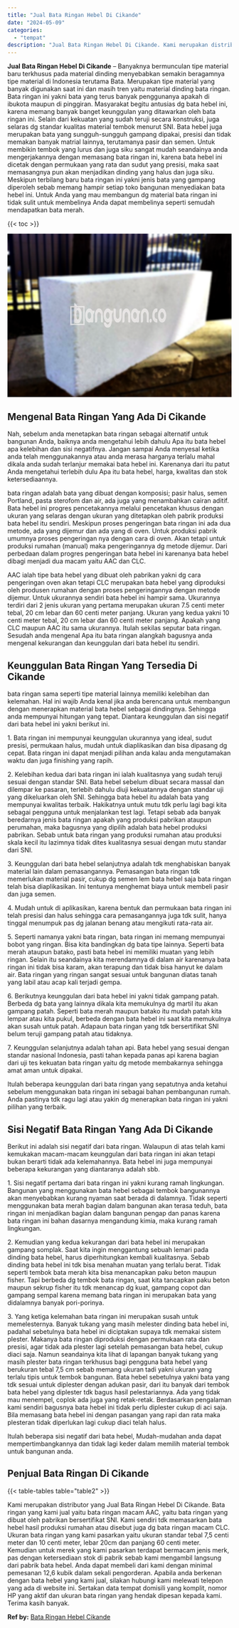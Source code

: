 ```yaml
---
title: "Jual Bata Ringan Hebel Di Cikande"
date: "2024-05-09"
categories: 
  - "tempat"
description: "Jual Bata Ringan Hebel Di Cikande. Kami merupakan distributor yang Jual Bata Ringan Hebel Di Cikande. Bata ringan yang kami jual yaitu bata ringan macam AAC,..."
---
```


**Jual Bata Ringan Hebel Di Cikande** – Banyaknya bermunculan tipe material baru terkhusus pada material dinding menyebabkan semakin beragamnya tipe material di Indonesia terutama Bata. Merupakan tipe material yang banyak digunakan saat ini dan masih tren yaitu material dinding bata ringan. Bata ringan ini yakni bata yang terus banyak penggunanya apakah di ibukota maupun di pinggiran. Masyarakat begitu antusias dg bata hebel ini, karena memang banyak banget keunggulan yang ditawarkan oleh bata ringan ini. Selain dari kekuatan yang sudah teruji secara konstruksi, juga selaras dg standar kualitas material tembok menurut SNI. Bata hebel juga merupakan bata yang sungguh-sungguh gampang dipakai, presisi dan tidak memakan banyak matrial lainnya, terutamanya pasir dan semen. Untuk membikin tembok yang lurus dan juga siku sangat mudah seandainya anda mengerjakannya dengan memasang bata ringan ini, karena bata hebel ini dicetak dengan permukaan yang rata dan sudut yang presisi, maka saat memasangnya pun akan menjadikan dinding yang halus dan juga siku. Meskipun terbilang baru bata ringan ini yakni jenis bata yang gampang diperoleh sebab memang hampir setiap toko bangunan menyediakan bata hebel ini. Untuk Anda yang mau membangun dg material bata ringan ini tidak sulit untuk membelinya Anda dapat membelinya seperti semudah mendapatkan bata merah.

{{< toc >}}

![Jual Bata Ringan Hebel Di Cikande](/images/jual-hebel-murah-09.png)

## Mengenal Bata Ringan Yang Ada Di Cikande

Nah, sebelum anda menetapkan bata ringan sebagai alternatif untuk bangunan Anda, baiknya anda mengetahui lebih dahulu Apa itu bata hebel apa kelebihan dan sisi negatifnya. Jangan sampai Anda menyesal ketika anda telah menggunakannya atau anda merasa harganya terlalu mahal dikala anda sudah terlanjur memakai bata hebel ini. Karenanya dari itu patut Anda mengetahui terlebih dulu Apa itu bata hebel, harga, kwalitas dan stok ketersediaannya.

bata ringan adalah bata yang dibuat dengan komposisi; pasir halus, semen Portland, pasta sterofom dan air, ada juga yang menambahkan cairan aditif. Bata hebel ini progres pencetakannya melalui pencetakan khusus dengan ukuran yang selaras dengan ukuran yang ditetapkan oleh pabrik produksi bata hebel itu sendiri. Meskipun proses pengeringan bata ringan ini ada dua metode, ada yang dijemur dan ada yang di oven. Untuk produksi pabrik umumnya proses pengeringan nya dengan cara di oven. Akan tetapi untuk produksi rumahan (manual) maka pengeringannya dg metode dijemur. Dari perbedaan dalam progres pengeringan bata hebel ini karenanya bata hebel dibagi menjadi dua macam yaitu AAC dan CLC.

AAC ialah tipe bata hebel yang dibuat oleh pabrikan yakni dg cara pengeringan oven akan tetapi CLC merupakan bata hebel yang diproduksi oleh produsen rumahan dengan proses pengeringannya dengan metode dijemur. Untuk ukurannya sendiri bata hebel ini hampir sama. Ukurannya terdiri dari 2 jenis ukuran yang pertama merupakan ukuran 7.5 centi meter tebal, 20 cm lebar dan 60 centi meter panjang. Ukuran yang kedua yakni 10 centi meter tebal, 20 cm lebar dan 60 centi meter panjang. Apakah yang CLC maupun AAC itu sama ukurannya. Itulah sekilas seputar bata ringan. Sesudah anda mengenal Apa itu bata ringan alangkah bagusnya anda mengenal kekurangan dan keunggulan dari bata hebel itu sendiri.

## Keunggulan Bata Ringan Yang Tersedia Di Cikande

bata ringan sama seperti tipe material lainnya memiliki kelebihan dan kelemahan. Hal ini wajib Anda kenal jika anda berencana untuk membangun dengan menerapkan material bata hebel sebagai dindingnya. Sehingga anda mempunyai hitungan yang tepat. Diantara keunggulan dan sisi negatif dari bata hebel ini yakni berikut ini.

1\. Bata ringan ini mempunyai keunggulan ukurannya yang ideal, sudut presisi, permukaan halus, mudah untuk diaplikasikan dan bisa dipasang dg cepat. Bata ringan ini dapat menjadi pilihan anda kalau anda mengutamakan waktu dan juga finishing yang rapih.

2\. Kelebihan kedua dari bata ringan ini ialah kualitasnya yang sudah teruji sesuai dengan standar SNI. Bata hebel sebelum dibuat secara massal dan dilempar ke pasaran, terlebih dahulu diuji kekuatannya dengan standar uji yang dikeluarkan oleh SNI. Sehingga bata hebel itu adalah bata yang mempunyai kwalitas terbaik. Hakikatnya untuk mutu tdk perlu lagi bagi kita sebagai pengguna untuk menjalankan test lagi. Tetapi sebab ada banyak beredarnya jenis bata ringan apakah yang produksi pabrikan ataupun perumahan, maka bagusnya yang dipilih adalah bata hebel produksi pabrikan. Sebab untuk bata ringan yang produksi rumahan atau produksi skala kecil itu lazimnya tidak dites kualitasnya sesuai dengan mutu standar dari SNI.

3\. Keunggulan dari bata hebel selanjutnya adalah tdk menghabiskan banyak material lain dalam pemasangannya. Pemasangan bata ringan tdk memerlukan material pasir, cukup dg semen lem bata hebel saja bata ringan telah bisa diaplikasikan. Ini tentunya menghemat biaya untuk membeli pasir dan juga semen.

4\. Mudah untuk di aplikasikan, karena bentuk dan permukaan bata ringan ini telah presisi dan halus sehingga cara pemasangannya juga tdk sulit, hanya tinggal menumpuk pas dg jalanan benang atau mengikuti rata-rata air.

5\. Seperti namanya yakni bata ringan, bata ringan ini memang mempunyai bobot yang ringan. Bisa kita bandingkan dg bata tipe lainnya. Seperti bata merah ataupun batako, pasti bata hebel ini memiliki muatan yang lebih ringan. Selain itu seandainya kita merendamnya di dalam air karenanya bata ringan ini tidak bisa karam, akan terapung dan tidak bisa hanyut ke dalam air. Bata ringan yang ringan sangat sesuai untuk bangunan diatas tanah yang labil atau acap kali terjadi gempa.

6\. Berikutnya keunggulan dari bata hebel ini yakni tidak gampang patah. Berbeda dg bata yang lainnya dikala kita memukulnya dg martil itu akan gampang patah. Seperti bata merah maupun batako itu mudah patah kita lempar atau kita pukul, berbeda dengan bata hebel ini saat kita memukulnya akan susah untuk patah. Adapaun bata ringan yang tdk bersertifikat SNI belum teruji gampang patah atau tidaknya.

7\. Keunggulan selanjutnya adalah tahan api. Bata hebel yang sesuai dengan standar nasional Indonesia, pasti tahan kepada panas api karena bagian dari uji tes kekuatan bata ringan yaitu dg metode membakarnya sehingga amat aman untuk dipakai.

Itulah beberapa keunggulan dari bata ringan yang sepatutnya anda ketahui sebelum menggunakan bata ringan ini sebagai bahan pembangunan rumah. Anda pastinya tdk ragu lagi atau yakin dg menerapkan bata ringan ini yakni pilihan yang terbaik.

## Sisi Negatif Bata Ringan Yang Ada Di Cikande

Berikut ini adalah sisi negatif dari bata ringan. Walaupun di atas telah kami kemukakan macam-macam keunggulan dari bata ringan ini akan tetapi bukan berarti tidak ada kelemahannya. Bata hebel ini juga mempunyai beberapa kekurangan yang diantaranya adalah sbb.

1\. Sisi negatif pertama dari bata ringan ini yakni kurang ramah lingkungan. Bangunan yang menggunakan bata hebel sebagai tembok bangunannya akan menyebabkan kurang nyaman saat berada di dalamnya. Tidak seperti menggunakan bata merah bagian dalam bangunan akan terasa teduh, bata ringan ini menjadikan bagian dalam bangunan pengap dan panas karena bata ringan ini bahan dasarnya mengandung kimia, maka kurang ramah lingkungan.

2\. Kemudian yang kedua kekurangan dari bata hebel ini merupakan gampang somplak. Saat kita ingin menggantung sebuah lemari pada dinding bata hebel, harus diperhitungkan kembali kualitasnya. Sebab dinding bata hebel ini tdk bisa menahan muatan yang terlalu berat. Tidak seperti tembok bata merah kita bisa menancapkan paku beton maupun fisher. Tapi berbeda dg tembok bata ringan, saat kita tancapkan paku beton maupun sekrup fisher itu tdk menancap dg kuat, gampang copot dan gampang sempal karena memang bata ringan ini merupakan bata yang didalamnya banyak pori-porinya.

3\. Yang ketiga kelemahan bata ringan ini merupakan susah untuk memelesternya. Banyak tukang yang masih melester dinding bata hebel ini, padahal sebetulnya bata hebel ini diciptakan supaya tdk memakai sistem plester. Makanya bata ringan diproduksi dengan permukaan rata dan presisi, agar tidak ada plester lagi setelah pemasangan bata hebel, cukup diaci saja. Namun seandainya kita lihat di lapangan banyak tukang yang masih plester bata ringan terkhusus bagi pengguna bata hebel yang berukuran tebal 7,5 cm sebab memang ukuran tadi yakni ukuran yang terlalu tipis untuk tembok bangunan. Bata hebel sebetulnya yakni bata yang tdk sesuai untuk diplester dengan adukan pasir, dari itu banyak dari tembok bata hebel yang diplester tdk bagus hasil pelestariannya. Ada yang tidak mau menempel, coplok ada juga yang retak-retak. Berdasarkan pengalaman kami sendiri bagusnya bata hebel ini tidak perlu diplester cukup di aci saja. Bila memasang bata hebel ini dengan pasangan yang rapi dan rata maka plesteran tidak diperlukan lagi cukup diaci telah halus.

Itulah beberapa sisi negatif dari bata hebel, Mudah-mudahan anda dapat mempertimbangkannya dan tidak lagi keder dalam memilih material tembok untuk bangunan anda.

## Penjual Bata Ringan Di Cikande

{{< table-tables table="table2" >}}

Kami merupakan distributor yang Jual Bata Ringan Hebel Di Cikande. Bata ringan yang kami jual yaitu bata ringan macam AAC, yaitu bata ringan yang dibuat oleh pabrikan bersertifikat SNI. Kami sendiri tdk memasarkan bata hebel hasil produksi rumahan atau disebut juga dg bata ringan macam CLC. Ukuran bata ringan yang kami pasarkan yaitu ukuran standar tebal 7,5 centi meter dan 10 centi meter, lebar 20cm dan panjang 60 centi meter. Kemudian untuk merek yang kami pasarkan terdapat bermacam jenis merk, pas dengan ketersediaan stok di pabrik sebab kami mengambil langsung dari pabrik bata hebel. Anda dapat membeli dari kami dengan minimal pemesanan 12,6 kubik dalam sekali pengorderan. Apabila anda berkenan dengan bata hebel yang kami jual, silakan hubungi kami melewati telepon yang ada di website ini. Sertakan data tempat domisili yang komplit, nomor HP yang aktif dan ukuran bata ringan yang hendak dipesan kepada kami. Terima kasih banyak.

**Ref by:** [Bata Ringan Hebel Cikande](https://id.wikipedia.org/wiki/Bata)
